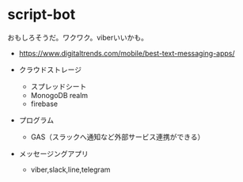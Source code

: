 # script-bot

おもしろそうだ。ワクワク。viberいいかも。

- https://www.digitaltrends.com/mobile/best-text-messaging-apps/

- クラウドストレージ
  - スプレッドシート
  - MonogoDB realm
  - firebase

- プログラム
  - GAS（スラックへ通知など外部サービス連携ができる）

- メッセージングアプリ
  - viber,slack,line,telegram
